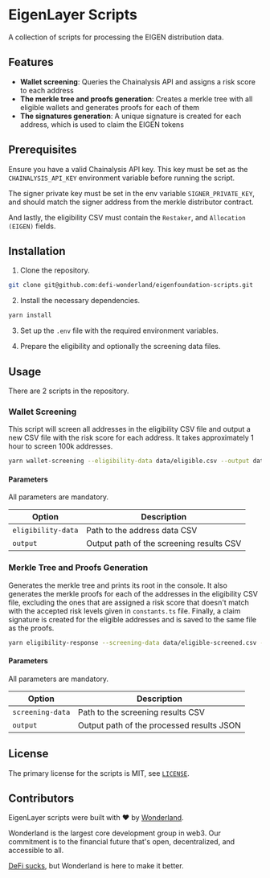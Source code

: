 # EigenLayer Scripts

A collection of scripts for processing the EIGEN distribution data.

## Features

- **Wallet screening**: Queries the Chainalysis API and assigns a risk score to each address
- **The merkle tree and proofs generation**: Creates a merkle tree with all eligible wallets and generates proofs for each of them
- **The signatures generation**: A unique signature is created for each address, which is used to claim the EIGEN tokens

## Prerequisites

Ensure you have a valid Chainalysis API key. This key must be set as the `CHAINALYSIS_API_KEY` environment variable before running the script.

The signer private key must be set in the env variable `SIGNER_PRIVATE_KEY`, and should match the signer address from the merkle distributor contract.

And lastly, the eligibility CSV must contain the `Restaker`, and `Allocation (EIGEN)` fields.

## Installation

1. Clone the repository.

```bash
git clone git@github.com:defi-wonderland/eigenfoundation-scripts.git
```

2. Install the necessary dependencies.

```bash
yarn install
```

3. Set up the `.env` file with the required environment variables.

4. Prepare the eligibility and optionally the screening data files.

## Usage

There are 2 scripts in the repository.

### Wallet Screening

This script will screen all addresses in the eligibility CSV file and output a new CSV file with the risk score for each address. It takes approximately 1 hour to screen 100k addresses.

```bash
yarn wallet-screening --eligibility-data data/eligible.csv --output data/eligible-screened.csv
```

#### Parameters

All parameters are mandatory.

| Option             | Description                              |
| ------------------ | ---------------------------------------- |
| `eligibility-data` | Path to the address data CSV             |
| `output`           | Output path of the screening results CSV |

### Merkle Tree and Proofs Generation

Generates the merkle tree and prints its root in the console. It also generates the merkle proofs for each of the addresses in the eligibility CSV file, excluding the ones that are assigned a risk score that doesn't match with the accepted risk levels given in `constants.ts` file. Finally, a claim signature is created for the eligible addresses and is saved to the same file as the proofs.

```bash
yarn eligibility-response --screening-data data/eligible-screened.csv --output data/proofs-and-signatures.json
```

#### Parameters

All parameters are mandatory.

| Option           | Description                               |
| ---------------- | ----------------------------------------- |
| `screening-data` | Path to the screening results CSV         |
| `output`         | Output path of the processed results JSON |

## License

The primary license for the scripts is MIT, see [`LICENSE`](./LICENSE).

## Contributors

EigenLayer scripts were built with ❤️ by [Wonderland](https://defi.sucks).

Wonderland is the largest core development group in web3. Our commitment is to the financial future that's open, decentralized, and accessible to all.

[DeFi sucks](https://defi.sucks), but Wonderland is here to make it better.
